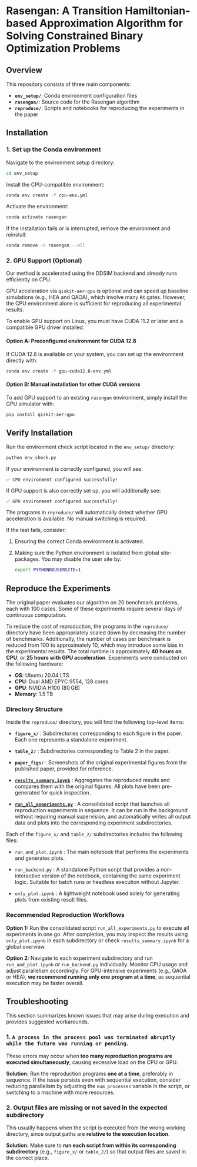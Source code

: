 # Rasengan: A Transition Hamiltonian-based Approximation Algorithm for Solving Constrained Binary Optimization Problems

## Overview

This repository consists of three main components:

* **`env_setup/`**: Conda environment configuration files
* **`rasengan/`**: Source code for the Rasengan algorithm
* **`reproduce/`**: Scripts and notebooks for reproducing the experiments in the paper

## Installation

### 1. Set up the Conda environment

Navigate to the environment setup directory:

```bash
cd env_setup
```

Install the CPU-compatible environment:

```bash
conda env create -f cpu-env.yml
```

Activate the environment:

```bash
conda activate rasengan
```

If the installation fails or is interrupted, remove the environment and reinstall:

```bash
conda remove -n rasengan --all
```

### 2. GPU Support (Optional)

Our method is accelerated using the DDSIM backend and already runs efficiently on CPU.  

GPU acceleration via `qiskit-aer-gpu` is optional and can speed up baseline simulations (e.g., HEA and QAOA), which involve many `RX` gates. However, the CPU environment alone is sufficient for reproducing all experimental results.

To enable GPU support on Linux, you must have CUDA 11.2 or later and a compatible GPU driver installed.

#### Option A: Preconfigured environment for CUDA 12.8

If CUDA 12.8 is available on your system, you can set up the environment directly with:

```bash
conda env create -f gpu-cuda12.8-env.yml
```

#### Option B: Manual installation for other CUDA versions

To add GPU support to an existing `rasengan` environment, simply install the GPU simulator with:

```bash
pip install qiskit-aer-gpu
```

## Verify Installation

Run the environment check script located in the `env_setup/` directory:

```bash
python env_check.py
```

If your environment is correctly configured, you will see:

```
✅ CPU environment configured successfully!
```

If GPU support is also correctly set up, you will additionally see:

```
✅ GPU environment configured successfully!
```

The programs in `reproduce/` will automatically detect whether GPU acceleration is available. No manual switching is required.

If the test fails, consider:

1. Ensuring the correct Conda environment is activated.
2. Making sure the Python environment is isolated from global site-packages. You may disable the user site by:

   ```bash
   export PYTHONNOUSERSITE=1
   ```

## Reproduce the Experiments

The original paper evaluates our algorithm on 20 benchmark problems, each with 100 cases. Some of these experiments require several days of continuous computation.

To reduce the cost of reproduction, the programs in the `reproduce/` directory have been appropriately scaled down by decreasing the number of benchmarks.
Additionally, the number of cases per benchmark is reduced from 100 to approximately 10, which may introduce some bias in the experimental results. The total runtime is approximately **40 hours on CPU**, or **25 hours with GPU acceleration**. Experiments were conducted on the following hardware:

- **OS**: Ubuntu 20.04 LTS
- **CPU**: Dual AMD EPYC 9554, 128 cores
- **GPU**: NVIDIA H100 (80 GB)
- **Memory**: 1.5 TB

### Directory Structure

Inside the `reproduce/` directory, you will find the following top-level items:

* **`figure_x/`** :
  Subdirectories corresponding to each figure in the paper. Each one represents a standalone experiment.

* **`table_2/`** :
  Subdirectories corresponding to Table 2 in the paper.

* **`paper_figs/`** :
  Screenshots of the original experimental figures from the published paper, provided for reference.

* **[`results_summary.ipynb`](./reproduce/results_summary.ipynb)** :
  Aggregates the reproduced results and compares them with the original figures. All plots have been pre-generated for quick inspection.

* **[`run_all_experiments.py`](./reproduce/run_all_experiments.py)** :
  A consolidated script that launches all reproduction experiments in sequence. It can be run in the background without requiring manual supervision, and automatically writes all output data and plots into the corresponding experiment subdirectories.

Each of the `figure_x/` and `table_2/` subdirectories includes the following files:

* `run_and_plot.ipynb` :
  The main notebook that performs the experiments and generates plots.

* `run_backend.py` :
  A standalone Python script that provides a non-interactive version of the notebook, containing the same experiment logic. Suitable for batch runs or headless execution without Jupyter.

* `only_plot.ipynb` :
  A lightweight notebook used solely for generating plots from existing result files.

### Recommended Reproduction Workflows

**Option 1:**
Run the consolidated script `run_all_experiments.py` to execute all experiments in one go. After completion, you may inspect the results using `only_plot.ipynb` in each subdirectory or check `results_summary.ipynb` for a global overview.

**Option 2:**
Navigate to each experiment subdirectory and run `run_and_plot.ipynb` or `run_backend.py` individually. Monitor CPU usage and adjust parallelism accordingly. For GPU-intensive experiments (e.g., QAOA or HEA), **we recommend running only one program at a time**, as sequential execution may be faster overall.

## Troubleshooting

This section summarizes known issues that may arise during execution and provides suggested workarounds.

### 1. `A process in the process pool was terminated abruptly while the future was running or pending.`

These errors may occur when **too many reproduction programs are executed simultaneously**, causing excessive load on the CPU or GPU.

**Solution:**
Run the reproduction programs **one at a time**, preferably in sequence. If the issue persists even with sequential execution, consider reducing parallelism by adjusting the `num_processes` variable in the script, or switching to a machine with more resources.

### 2. Output files are missing or not saved in the expected subdirectory

This usually happens when the script is executed from the wrong working directory, since output paths are **relative to the execution location**.

**Solution:**
Make sure to **run each script from within its corresponding subdirectory** (e.g., `figure_x/` or `table_2/`) so that output files are saved in the correct place.
